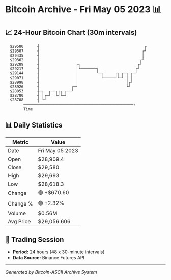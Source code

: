 # Bitcoin Archive - Fri May 05 2023 📊

## 📈 24-Hour Bitcoin Chart (30m intervals)

```
  $29580      ┤                                              ┌ 
  $29507      ┤                                             ┌┘ 
  $29435      ┤                                             │  
  $29362      ┤                                            ┌┘  
  $29289      ┤                ┌┐                         ┌┘   
  $29217      ┤                │└───────┐                ┌┘    
  $29144      ┤                │        └─┐     ┌┐ ┌─┐ ┌─┘     
  $29071      ┤                │          └─────┘└─┘ │ │       
  $28998      ┤                │                     │┌┘       
  $28926      ┤              ┌─┘                     └┘        
  $28853      ┼─┐  ┌──┐┌┐ ┌──┘                                 
  $28780      ┤ │┌─┘  └┘└─┘                                    
  $28708      ┤ └┘                                             
        ────────────────────────────────────────────────→
        Time
```

## 📊 Daily Statistics

| Metric | Value |
|--------|-------|
| Date | Fri May 05 2023 |
| Open | $28,909.4 |
| Close | $29,580 |
| High | $29,693 |
| Low | $28,618.3 |
| Change | 🟢 +$670.60 |
| Change % | 🟢 +2.32% |
| Volume | $0.56M |
| Avg Price | $29,056.606 |

## 📅 Trading Session

- **Period:** 24 hours (48 x 30-minute intervals)
- **Data Source:** Binance Futures API

---
*Generated by Bitcoin-ASCII Archive System*
